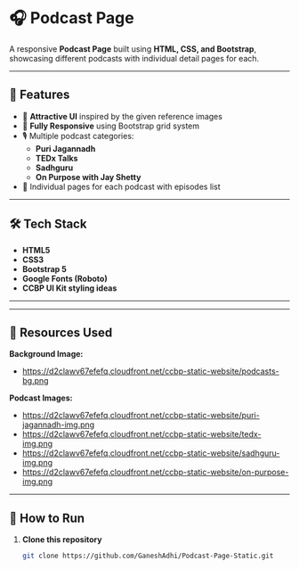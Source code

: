 # 🎧 Podcast Page

A responsive **Podcast Page** built using **HTML, CSS, and Bootstrap**, showcasing different podcasts with individual detail pages for each.

---

## 📌 Features
- 🎨 **Attractive UI** inspired by the given reference images
- 📱 **Fully Responsive** using Bootstrap grid system
- 🎙 Multiple podcast categories:
  - **Puri Jagannadh**
  - **TEDx Talks**
  - **Sadhguru**
  - **On Purpose with Jay Shetty**
- 📄 Individual pages for each podcast with episodes list

---

## 🛠 Tech Stack
- **HTML5**
- **CSS3**
- **Bootstrap 5**
- **Google Fonts (Roboto)**
- **CCBP UI Kit styling ideas**

---


---

## 🎨 Resources Used
**Background Image:**  
- https://d2clawv67efefq.cloudfront.net/ccbp-static-website/podcasts-bg.png  

**Podcast Images:**  
- https://d2clawv67efefq.cloudfront.net/ccbp-static-website/puri-jagannadh-img.png  
- https://d2clawv67efefq.cloudfront.net/ccbp-static-website/tedx-img.png  
- https://d2clawv67efefq.cloudfront.net/ccbp-static-website/sadhguru-img.png  
- https://d2clawv67efefq.cloudfront.net/ccbp-static-website/on-purpose-img.png  

---

## 🚀 How to Run
1. **Clone this repository**
   ```bash
   git clone https://github.com/GaneshAdhi/Podcast-Page-Static.git

